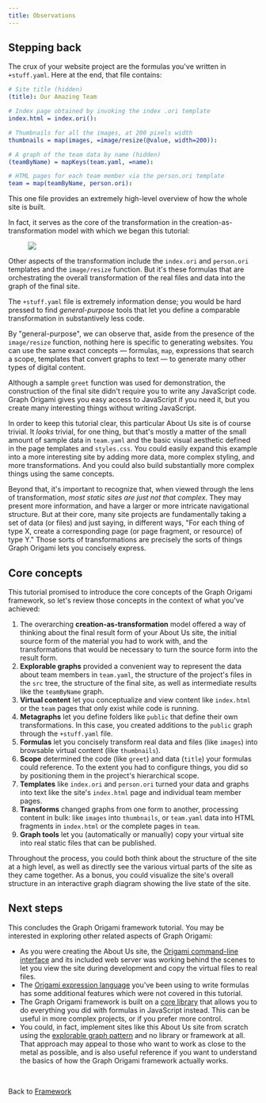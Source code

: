 ```yaml
---
title: Observations
---
```


## Stepping back

The crux of your website project are the formulas you've written in `+stuff.yaml`. Here at the end, that file contains:

```yaml
# Site title (hidden)
(title): Our Amazing Team

# Index page obtained by invoking the index .ori template
index.html = index.ori():

# Thumbnails for all the images, at 200 pixels width
thumbnails = map(images, =image/resize(@value, width=200)):

# A graph of the team data by name (hidden)
(teamByName) = mapKeys(team.yaml, =name):

# HTML pages for each team member via the person.ori template
team = map(teamByName, person.ori):
```

This one file provides an extremely high-level overview of how the whole site is built.

In fact, it serves as the core of the transformation in the creation-as-transformation model with which we began this tutorial:

<figure>
  <img src="/assets/illustrations/transformation.svg">
</figure>

Other aspects of the transformation include the `index.ori` and `person.ori` templates and the `image/resize` function. But it's these formulas that are orchestrating the overall transformation of the real files and data into the graph of the final site.

The `+stuff.yaml` file is extremely information dense; you would be hard pressed to find _general-purpose_ tools that let you define a comparable transformation in substantively less code.

By "general-purpose", we can observe that, aside from the presence of the `image/resize` function, nothing here is specific to generating websites. You can use the same exact concepts — formulas, `map`, expressions that search a scope, templates that convert graphs to text — to generate many other types of digital content.

Although a sample `greet` function was used for demonstration, the construction of the final site didn't require you to write any JavaScript code. Graph Origami gives you easy access to JavaScript if you need it, but you create many interesting things without writing JavaScript.

In order to keep this tutorial clear, this particular About Us site is of course trivial. It _looks_ trivial, for one thing, but that's mostly a matter of the small amount of sample data in `team.yaml` and the basic visual aesthetic defined in the page templates and `styles.css`. You could easily expand this example into a more interesting site by adding more data, more complex styling, and more transformations. And you could also build substantially more complex things using the same concepts.

Beyond that, it's important to recognize that, when viewed through the lens of transformation, _most static sites are just not that complex_. They may present more information, and have a larger or more intricate navigational structure. But at their core, many site projects are fundamentally taking a set of data (or files) and just saying, in different ways, "For each thing of type X, create a corresponding page (or page fragment, or resource) of type Y." Those sorts of transformations are precisely the sorts of things Graph Origami lets you concisely express.

## Core concepts

This tutorial promised to introduce the core concepts of the Graph Origami framework, so let's review those concepts in the context of what you've achieved:

1. The overarching **creation-as-transformation** model offered a way of thinking about the final result form of your About Us site, the initial source form of the material you had to work with, and the transformations that would be necessary to turn the source form into the result form.
1. **Explorable graphs** provided a convenient way to represent the data about team members in `team.yaml`, the structure of the project's files in the `src` tree, the structure of the final site, as well as intermediate results like the `teamByName` graph.
1. **Virtual content** let you conceptualize and view content like `index.html` or the `team` pages that only exist while code is running.
1. **Metagraphs** let you define folders like `public` that define their own transformations. In this case, you created additions to the `public` graph through the `+stuff.yaml` file.
1. **Formulas** let you concisely transform real data and files (like `images`) into browsable virtual content (like `thumbnails`).
1. **Scope** determined the code (like `greet`) and data (`title`) your formulas could reference. To the extent you had to configure things, you did so by positioning them in the project's hierarchical scope.
1. **Templates** like `index.ori` and `person.ori` turned your data and graphs into text like the site's `index.html` page and individual team member pages.
1. **Transforms** changed graphs from one form to another, processing content in bulk: like `images` into `thumbnails`, or `team.yaml` data into HTML fragments in `index.html` or the complete pages in `team`.
1. **Graph tools** let you (automatically or manually) copy your virtual site into real static files that can be published.

Throughout the process, you could both think about the structure of the site at a high level, as well as directly see the various virtual parts of the site as they came together. As a bonus, you could visualize the site's overall structure in an interactive graph diagram showing the live state of the site.

## Next steps

This concludes the Graph Origami framework tutorial. You may be interested in exploring other related aspects of Graph Origami:

- As you were creating the About Us site, the [Origami command-line interface](/cli) and its included web server was working behind the scenes to let you view the site during development and copy the virtual files to real files.
- The [Origami expression language](/language) you've been using to write formulas has some additional features which were not covered in this tutorial.
- The Graph Origami framework is built on a [core library](/core) that allows you to do everything you did with formulas in JavaScript instead. This can be useful in more complex projects, or if you prefer more control.
- You could, in fact, implement sites like this About Us site from scratch using the [explorable graph pattern](/pattern) and no library or framework at all. That approach may appeal to those who want to work as close to the metal as possible, and is also useful reference if you want to understand the basics of how the Graph Origami framework actually works.

&nbsp;

Back to [Framework](/framework/)
